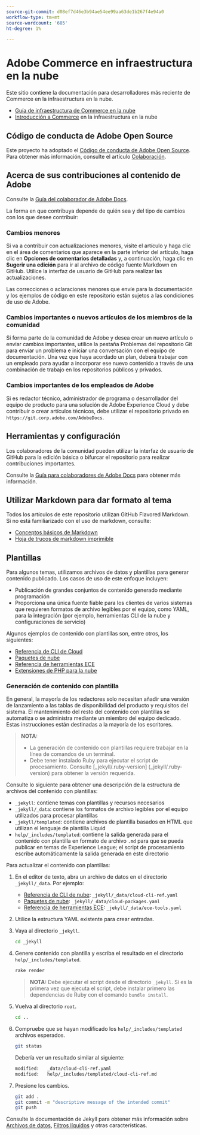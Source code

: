 ```yaml
---
source-git-commit: d08ef7d46e3b94ae54ee99aa63de1b267f4e94a0
workflow-type: tm+mt
source-wordcount: '685'
ht-degree: 1%

---
```

# Adobe Commerce en infraestructura en la nube

Este sitio contiene la documentación para desarrolladores más reciente de Commerce en la infraestructura en la nube.

- [Guía de infraestructura de Commerce en la nube](https://experienceleague.adobe.com/en/docs/commerce-on-cloud/user-guide/overview)
- [Introducción a Commerce](https://experienceleague.adobe.com/en/docs/commerce-on-cloud/start/overview) en la infraestructura en la nube

## Código de conducta de Adobe Open Source

Este proyecto ha adoptado el [Código de conducta de Adobe Open Source](code-of-conduct.md). Para obtener más información, consulte el artículo [Colaboración](contributing.md).

## Acerca de sus contribuciones al contenido de Adobe

Consulte la [Guía del colaborador de Adobe Docs](https://experienceleague.adobe.com/en/docs/contributor/contributor-guide/introduction).

La forma en que contribuya depende de quién sea y del tipo de cambios con los que desee contribuir:

### Cambios menores

Si va a contribuir con actualizaciones menores, visite el artículo y haga clic en el área de comentarios que aparece en la parte inferior del artículo, haga clic en **Opciones de comentarios detalladas** y, a continuación, haga clic en **Sugerir una edición** para ir al archivo de código fuente Markdown en GitHub. Utilice la interfaz de usuario de GitHub para realizar las actualizaciones.

Las correcciones o aclaraciones menores que envíe para la documentación y los ejemplos de código en este repositorio están sujetos a las condiciones de uso de Adobe.

### Cambios importantes o nuevos artículos de los miembros de la comunidad

Si forma parte de la comunidad de Adobe y desea crear un nuevo artículo o enviar cambios importantes, utilice la pestaña Problemas del repositorio Git para enviar un problema e iniciar una conversación con el equipo de documentación. Una vez que haya acordado un plan, deberá trabajar con un empleado para ayudar a incorporar ese nuevo contenido a través de una combinación de trabajo en los repositorios públicos y privados.

### Cambios importantes de los empleados de Adobe

Si es redactor técnico, administrador de programa o desarrollador del equipo de producto para una solución de Adobe Experience Cloud y debe contribuir o crear artículos técnicos, debe utilizar el repositorio privado en `https://git.corp.adobe.com/AdobeDocs`.

## Herramientas y configuración

Los colaboradores de la comunidad pueden utilizar la interfaz de usuario de GitHub para la edición básica o bifurcar el repositorio para realizar contribuciones importantes.

Consulte la [Guía para colaboradores de Adobe Docs](https://experienceleague.adobe.com/en/docs/contributor/contributor-guide/introduction) para obtener más información.

## Utilizar Markdown para dar formato al tema

Todos los artículos de este repositorio utilizan GitHub Flavored Markdown. Si no está familiarizado con el uso de markdown, consulte:

- [Conceptos básicos de Markdown](https://docs.github.com/en/get-started/writing-on-github/getting-started-with-writing-and-formatting-on-github/basic-writing-and-formatting-syntax)
- [Hoja de trucos de markdown imprimible](https://docs.github.com/en/get-started/writing-on-github/getting-started-with-writing-and-formatting-on-github/basic-writing-and-formatting-syntax)

## Plantillas

Para algunos temas, utilizamos archivos de datos y plantillas para generar contenido publicado. Los casos de uso de este enfoque incluyen:

- Publicación de grandes conjuntos de contenido generado mediante programación
- Proporciona una única fuente fiable para los clientes de varios sistemas que requieren formatos de archivo legibles por el equipo, como YAML, para la integración (por ejemplo, herramientas CLI de la nube y configuraciones de servicio)

Algunos ejemplos de contenido con plantillas son, entre otros, los siguientes:

- [Referencia de CLI de Cloud](help/templated/cloud-cli-ref.md)
- [Paquetes de nube](help/templated/cloud-packages.md)
- [Referencia de herramientas ECE](help/templated/ece-tools.md)
- [Extensiones de PHP para la nube](help/templated/php-extensions-cloud.md)

### Generación de contenido con plantilla

En general, la mayoría de los redactores solo necesitan añadir una versión de lanzamiento a las tablas de disponibilidad del producto y requisitos del sistema. El mantenimiento del resto del contenido con plantillas se automatiza o se administra mediante un miembro del equipo dedicado. Estas instrucciones están destinadas a la mayoría de los escritores.

>**NOTA:**
>
>- La generación de contenido con plantillas requiere trabajar en la línea de comandos de un terminal.
>- Debe tener instalado Ruby para ejecutar el script de procesamiento. Consulte [_jekyll/.ruby-version] (_jekyll/.ruby-version) para obtener la versión requerida.

Consulte lo siguiente para obtener una descripción de la estructura de archivos del contenido con plantillas:

- `_jekyll`: contiene temas con plantillas y recursos necesarios
- `_jekyll/_data`: contiene los formatos de archivo legibles por el equipo utilizados para procesar plantillas
- `_jekyll/templated`: contiene archivos de plantilla basados en HTML que utilizan el lenguaje de plantilla Liquid
- `help/_includes/templated`: contiene la salida generada para el contenido con plantilla en formato de archivo `.md` para que se pueda publicar en temas de Experience League; el script de procesamiento escribe automáticamente la salida generada en este directorio

Para actualizar el contenido con plantillas:

1. En el editor de texto, abra un archivo de datos en el directorio `_jekyll/_data`. Por ejemplo:

   - [Referencia de CLI de nube](help/templated/cloud-cli-ref.md): `_jekyll/_data/cloud-cli-ref.yaml`
   - [Paquetes de nube](help/templated/cloud-packages.md): `_jekyll/_data/cloud-packages.yaml`
   - [Referencia de herramientas ECE](help/templated/ece-tools.md): `_jekyll/_data/ece-tools.yaml`

2. Utilice la estructura YAML existente para crear entradas.

3. Vaya al directorio `_jekyll`.

   ```bash
   cd _jekyll
   ```

4. Genere contenido con plantilla y escriba el resultado en el directorio `help/_includes/templated`.

   ```bash
   rake render
   ```

   >**NOTA:** Debe ejecutar el script desde el directorio `_jekyll`. Si es la primera vez que ejecuta el script, debe instalar primero las dependencias de Ruby con el comando `bundle install`.

5. Vuelva al directorio `root`.

   ```bash
   cd ..
   ```

6. Compruebe que se hayan modificado los `help/_includes/templated` archivos esperados.

   ```bash
   git status
   ```

   Debería ver un resultado similar al siguiente:

   ```bash
   modified:   _data/cloud-cli-ref.yaml
   modified:   help/_includes/templated/cloud-cli-ref.md
   ```

7. Presione los cambios.

   ```bash
   git add .
   git commit -m "descriptive message of the intended commit"
   git push
   ```

Consulte la documentación de Jekyll para obtener más información sobre [Archivos de datos](https://jekyllrb.com/docs/datafiles), [Filtros líquidos](https://jekyllrb.com/docs/liquid/filters/) y otras características.

